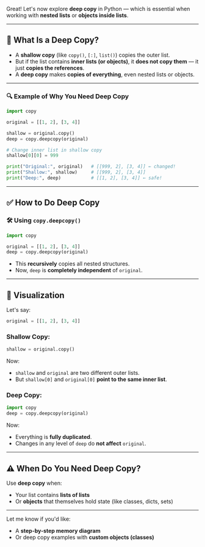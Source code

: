 Great! Let's now explore **deep copy** in Python — which is essential when working with **nested lists** or **objects inside lists**.

---

## 🧠 What Is a Deep Copy?

* A **shallow copy** (like `copy()`, `[:]`, `list()`) copies the outer list.
* But if the list contains **inner lists (or objects)**, it **does not copy them** — it just **copies the references**.
* A **deep copy** makes **copies of everything**, even nested lists or objects.

---

### 🔍 Example of Why You Need Deep Copy

```python
import copy

original = [[1, 2], [3, 4]]

shallow = original.copy()
deep = copy.deepcopy(original)

# Change inner list in shallow copy
shallow[0][0] = 999

print("Original:", original)   # [[999, 2], [3, 4]] ← changed!
print("Shallow:", shallow)     # [[999, 2], [3, 4]]
print("Deep:", deep)           # [[1, 2], [3, 4]] ← safe!
```

---

## ✅ How to Do Deep Copy

### 🛠 Using `copy.deepcopy()`

```python
import copy

original = [[1, 2], [3, 4]]
deep = copy.deepcopy(original)
```

* This **recursively** copies all nested structures.
* Now, `deep` is **completely independent** of `original`.

---

## 🧠 Visualization

Let's say:

```python
original = [[1, 2], [3, 4]]
```

### Shallow Copy:

```python
shallow = original.copy()
```

Now:

* `shallow` and `original` are two different outer lists.
* But `shallow[0]` and `original[0]` **point to the same inner list**.

### Deep Copy:

```python
import copy
deep = copy.deepcopy(original)
```

Now:

* Everything is **fully duplicated**.
* Changes in any level of `deep` do **not affect** `original`.

---

## ⚠ When Do You Need Deep Copy?

Use **deep copy** when:

* Your list contains **lists of lists**
* Or **objects** that themselves hold state (like classes, dicts, sets)

---

Let me know if you'd like:

* A **step-by-step memory diagram**
* Or deep copy examples with **custom objects (classes)**
